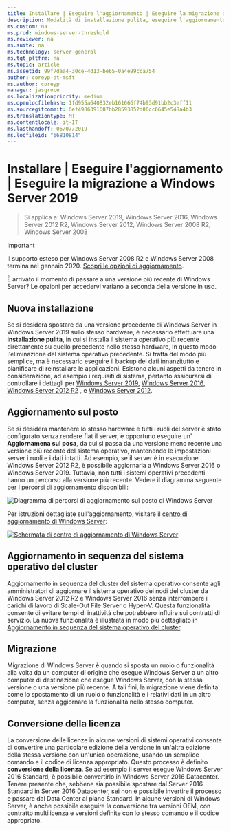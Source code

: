 ```yaml
---
title: Installare | Eseguire l'aggiornamento | Eseguire la migrazione a Windows Server 2019
description: Modalità di installazione pulita, eseguire l'aggiornamento o la migrazione a Windows Server 2019.
ms.custom: na
ms.prod: windows-server-threshold
ms.reviewer: na
ms.suite: na
ms.technology: server-general
ms.tgt_pltfrm: na
ms.topic: article
ms.assetid: 99f7daa4-30ce-4d13-be65-0a4e99cca754
author: coreyp-at-msft
ms.author: coreyp
manager: jasgroce
ms.localizationpriority: medium
ms.openlocfilehash: 1fd955a640832eb161666f74b93d91bb2c3eff11
ms.sourcegitcommit: 6ef4986391607bb28593852d06cc6645e548a4b3
ms.translationtype: MT
ms.contentlocale: it-IT
ms.lasthandoff: 06/07/2019
ms.locfileid: "66810814"
---
```

# <a name="install--upgrade--migrate-to-windows-server-2019"></a>Installare | Eseguire l'aggiornamento | Eseguire la migrazione a Windows Server 2019

>Si applica a: Windows Server 2019, Windows Server 2016, Windows Server 2012 R2, Windows Server 2012, Windows Server 2008 R2, Windows Server 2008

> [!IMPORTANT]
> Il supporto esteso per Windows Server 2008 R2 e Windows Server 2008 termina nel gennaio 2020. [Scopri le opzioni di aggiornamento](http://aka.ms/upgradecenter).

È arrivato il momento di passare a una versione più recente di Windows Server? Le opzioni per accedervi variano a seconda della versione in uso.

## <a name="clean-install"></a>Nuova installazione
Se si desidera spostare da una versione precedente di Windows Server in Windows Server 2019 sullo stesso hardware, è necessario effettuare una **installazione pulita**, in cui si installa il sistema operativo più recente direttamente su quello precedente nello stesso hardware, In questo modo l'eliminazione del sistema operativo precedente. Si tratta del modo più semplice, ma è necessario eseguire il backup dei dati innanzitutto e pianificare di reinstallare le applicazioni. Esistono alcuni aspetti da tenere in considerazione, ad esempio i requisiti di sistema, pertanto assicurarsi di controllare i dettagli per [Windows Server 2019](https://go.microsoft.com/fwlink/?linkid=2006124), [Windows Server 2016](https://go.microsoft.com/fwlink/?LinkID=825558), [Windows Server 2012 R2](https://technet.microsoft.com/library/dn303418) , e [Windows Server 2012](https://technet.microsoft.com/library/jj134246.aspx).

## <a name="in-place-upgrade"></a>Aggiornamento sul posto

Se si desidera mantenere lo stesso hardware e tutti i ruoli del server è stato configurato senza rendere flat il server, è opportuno eseguire un' **Aggiornamena sul posa**, da cui si passa da una versione meno recente una versione più recente del sistema operativo, mantenendo le impostazioni server i ruoli e i dati intatti. Ad esempio, se il server è in esecuzione Windows Server 2012 R2, è possibile aggiornarla a Windows Server 2016 o Windows Server 2019. Tuttavia, non tutti i sistemi operativi precedenti hanno un percorso alla versione più recente. Vedere il diagramma seguente per i percorsi di aggiornamento disponibili:

![Diagramma di percorsi di aggiornamento sul posto di Windows Server](media/upgrade-paths.png)

Per istruzioni dettagliate sull'aggiornamento, visitare il [centro di aggiornamento di Windows Server](http://aka.ms/upgradecenter):

[![Schermata di centro di aggiornamento di Windows Server](media/upgrade-center.png)](http://aka.ms/upgradecenter)

## <a name="cluster-os-rolling-upgrade"></a>Aggiornamento in sequenza del sistema operativo del cluster

Aggiornamento in sequenza del cluster del sistema operativo consente agli amministratori di aggiornare il sistema operativo dei nodi del cluster da Windows Server 2012 R2 e Windows Server 2016 senza interrompere i carichi di lavoro di Scale-Out File Server o Hyper-V. Questa funzionalità consente di evitare tempi di inattività che potrebbero influire sui contratti di servizio. La nuova funzionalità è illustrata in modo più dettagliato in [Aggiornamento in sequenza del sistema operativo del cluster](https://technet.microsoft.com/windows-server-docs/failover-clustering/cluster-operating-system-rolling-upgrade).

## <a name="migration"></a>Migrazione

Migrazione di Windows Server è quando si sposta un ruolo o funzionalità alla volta da un computer di origine che esegue Windows Server a un altro computer di destinazione che esegue Windows Server, con la stessa versione o una versione più recente. A tali fini, la migrazione viene definita come lo spostamento di un ruolo o funzionalità e i relativi dati in un altro computer, senza aggiornare la funzionalità nello stesso computer. 

## <a name="license-conversion"></a>Conversione della licenza
La conversione delle licenze in alcune versioni di sistemi operativi consente di convertire una particolare edizione della versione in un'altra edizione della stessa versione con un'unica operazione, usando un semplice comando e il codice di licenza appropriato. Questo processo è definito **conversione della licenza**. Se ad esempio il server esegue Windows Server 2016 Standard, è possibile convertirlo in Windows Server 2016 Datacenter. Tenere presente che, sebbene sia possibile spostare dal Server 2016 Standard in Server 2016 Datacenter, sei non è possibile invertire il processo e passare dal Data Center al piano Standard. In alcune versioni di Windows Server, è anche possibile eseguire la conversione tra versioni OEM, con contratto multilicenza e versioni definite con lo stesso comando e il codice appropriato.


 
 

